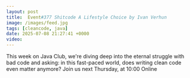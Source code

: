 ```yaml
---
layout: post
title:  Event#377 Shitcode A Lifestyle Choice by Ivan Verhun
image: /images/feed.jpg
tags: [cleancode, java]
date: 2025-07-08 21:27:41 +0000
video: 
---
```


This week on Java Club, we're diving deep into the eternal struggle with bad code and asking: in this fast-paced world, does writing clean code even matter anymore?
Join us next Thursday, at 10:00 Online
